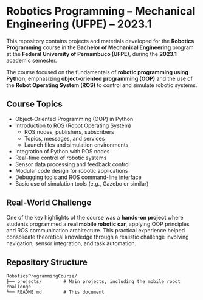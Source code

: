 # Robotics Programming – Mechanical Engineering (UFPE) – 2023.1

This repository contains projects and materials developed for the **Robotics Programming** course in the **Bachelor of Mechanical Engineering** program at the **Federal University of Pernambuco (UFPE)**, during the **2023.1** academic semester.

The course focused on the fundamentals of **robotic programming using Python**, emphasizing **object-oriented programming (OOP)** and the use of the **Robot Operating System (ROS)** to control and simulate robotic systems.

## Course Topics

- Object-Oriented Programming (OOP) in Python  
- Introduction to ROS (Robot Operating System)  
  - ROS nodes, publishers, subscribers  
  - Topics, messages, and services  
  - Launch files and simulation environments  
- Integration of Python with ROS nodes  
- Real-time control of robotic systems  
- Sensor data processing and feedback control  
- Modular code design for robotic applications  
- Debugging tools and ROS command-line interface  
- Basic use of simulation tools (e.g., Gazebo or similar)

## Real-World Challenge

One of the key highlights of the course was a **hands-on project** where students programmed a **real mobile robotic car**, applying OOP principles and ROS communication architecture. This practical experience helped consolidate theoretical knowledge through a realistic challenge involving navigation, sensor integration, and task automation.

## Repository Structure

```plaintext
RoboticsProgrammingCourse/
├── projects/        # Main projects, including the mobile robot challenge
└── README.md        # This document